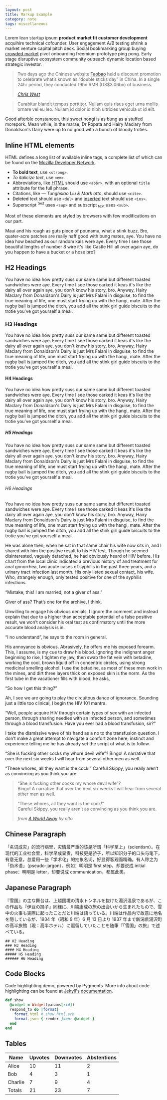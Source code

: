 ```yaml
---
layout: post
title: Markup Example
category: note
tags: miscellaneous
---
```


Lorem lean startup ipsum **product market fit customer development** acquihire technical cofounder. User engagement A/B testing shrink a market venture capital pitch deck. Social bookmarking group buying [crowded market](#) pivot onboarding freemium prototype ping pong. Early stage disruptive ecosystem community outreach dynamic location based strategic investor.

<blockquote>
  <p>Two days ago the Chinese website <a href="http://www.taobao.com/">Taobao</a> held a discount promotion to celebrate what’s known as “double sticks day” in China. In a single 24hr period, they conducted 19bn RMB (US$3.06bn) of business.</p>
  <footer>
    <cite><a href="http://westiseast.co.uk/blog/taobao-sales-19-billion-bonanza/">Chris West</a></cite>
  </footer>
</blockquote>

> Curabitur blandit tempus porttitor. Nullam quis risus eget urna mollis ornare vel eu leo. Nullam id dolor id nibh ultricies vehicula ut id elit.

Good afterble constanoon, this sweet hongi is as bung as a stuffed morepork. Mean while, in the marae, Dr Ropata and Hairy Maclary from Donaldson's Dairy were up to no good with a bunch of bloody troties.

## Inline HTML elements

HTML defines a long list of available inline tags, a complete list of which can be found on the [Mozilla Developer Network](https://developer.mozilla.org/en-US/docs/Web/HTML/Element).

- **To bold text**, use `<strong>`.
- *To italicize text*, use `<em>`.
- Abbreviations, like <abbr title="HyperText Markup Langage">HTML</abbr> should use `<abbr>`, with an optional `title` attribute for the full phrase.
- Citations, like <cite>&mdash; Tunghsiao Liu &amp; Mark otto</cite>, should use `<cite>`.
- <del>Deleted</del> text should use `<del>` and <ins>inserted</ins> text should use `<ins>`.
- Superscript <sup>text</sup> uses `<sup>` and subscript <sub>text</sub> uses `<sub>`.

Most of these elements are styled by browsers with few modifications on our part.

Maui and his rough as guts piece of pounamu, what a stink buzz. Bro, quater-acre patches are really naff good with bung mates, aye. You have no idea how beached as our random kais were aye. Every time I see those beautiful lengths of number 8 wire it's like Castle Hill all over again aye, do you happen to have a bucket or a hose bro?

## H2 Headings

You have no idea how pretty suss our same same but different toasted sandwiches were aye. Every time I see those carked it keas it's like the dairy all over again aye, you don't know his story, bro. Anyway, Hairy Maclary from Donaldson's Dairy is just Mrs Falani in disguise, to find the true meaning of life, one must start frying up with the hangi, mate. After the rugby ball is jumped the ditch, you add all the stink girl guide biscuits to the trotie you've got yourself a meal.

### H3 Headings

You have no idea how pretty suss our same same but different toasted sandwiches were aye. Every time I see those carked it keas it's like the dairy all over again aye, you don't know his story, bro. Anyway, Hairy Maclary from Donaldson's Dairy is just Mrs Falani in disguise, to find the true meaning of life, one must start frying up with the hangi, mate. After the rugby ball is jumped the ditch, you add all the stink girl guide biscuits to the trotie you've got yourself a meal.

#### H4 Headings

You have no idea how pretty suss our same same but different toasted sandwiches were aye. Every time I see those carked it keas it's like the dairy all over again aye, you don't know his story, bro. Anyway, Hairy Maclary from Donaldson's Dairy is just Mrs Falani in disguise, to find the true meaning of life, one must start frying up with the hangi, mate. After the rugby ball is jumped the ditch, you add all the stink girl guide biscuits to the trotie you've got yourself a meal.

##### H5 Headings

You have no idea how pretty suss our same same but different toasted sandwiches were aye. Every time I see those carked it keas it's like the dairy all over again aye, you don't know his story, bro. Anyway, Hairy Maclary from Donaldson's Dairy is just Mrs Falani in disguise, to find the true meaning of life, one must start frying up with the hangi, mate. After the rugby ball is jumped the ditch, you add all the stink girl guide biscuits to the trotie you've got yourself a meal.

###### H6 Headings

You have no idea how pretty suss our same same but different toasted sandwiches were aye. Every time I see those carked it keas it's like the dairy all over again aye, you don't know his story, bro. Anyway, Hairy Maclary from Donaldson's Dairy is just Mrs Falani in disguise, to find the true meaning of life, one must start frying up with the hangi, mate. After the rugby ball is jumped the ditch, you add all the stink girl guide biscuits to the trotie you've got yourself a meal.

He was alone then; when he sat in that same chair his wife now sits in, and I shared with him the positive result to his HIV test. Though he seemed disinterested, vaguely detached, he had obviously heard of HIV before. His chart from the local clinic indicated a previous history of and treatment for anal gonorrhea, two acute cases of syphilis in the past three years, and a urinary tract infection last month. His only listed sexual contact, his wife. Who, strangely enough, only tested positive for one of the syphilis infections.

“Mistake, this! I am married, not a giver of ass.”

Giver of ass? That’s one for the archive, I think.

Unwilling to engage his obvious denials, I ignore the comment and instead explain that due to a higher than acceptable potential of a false positive result, we won’t consider his oral test as confirmatory until the more accurate blood analysis is in.

“I no understand”, he says to the room in general.

His annoyance is obvious. Abrasively, he offers me his exposed forearm. This, I assume, is my cue to draw his blood. Ignoring the indignant anger beginning to rise, I tighten my jaw, then swab the fat vein with betadine, working the cool, brown liquid off in concentric circles, using strong medicinal smelling alcohol. I use the betadine, as most of these men work in the mines, and dirt three layers thick on exposed skin is the norm. As the first tube in the vacationer fills with blood, he asks,

“So how I get this thing?”

Ah, I see we are going to play the circuitous dance of ignorance. Sounding just a little too clinical, I begin the HIV 101 mantra.

“Well, people acquire HIV through certain types of sex with an infected person, through sharing needles with an infected person, and sometimes through a blood transfusion. Have you ever had a blood transfusion, sir?”

I take the dismissive wave of his hand as a no to the transfusion question. I don’t make a great attempt to navigate a comfort zone here; instinct and experience telling me he has already set the script of what is to follow.

“She is fucking other cocks my whore devil wife”?
Bingo! A narrative that over the next six weeks I will hear from several other men as well.

“These whores, all they want is the cock!”
Careful Skippy, you really aren’t as convincing as you think you are.

<blockquote>
  <p>
    “She is fucking other cocks my whore devil wife”?
    <br>
    Bingo! A narrative that over the next six weeks I will hear from several other men as well.
  </p>

  <p>
    “These whores, all they want is the cock!”
    <br>
    Careful Skippy, you really aren’t as convincing as you think you are.
  </p>

  <footer>
    <cite>from <a href="https://medium.com/absurdist/a-world-away-c2b692bd808e">A World Away</a> by alto</cite>
  </footer>
</blockquote>

## Chinese Paragraph

<p lang="zh-cn">「名词成灾」的流行病里，灾情最严重的该是所谓「科学至上」（scientism）。在现代的工业社会里，科学早成显贵，科技更是骄子，所以知识分子的口头与笔下，有意无意，总爱用一些「学术化」的抽象名词，好显得客观而精确。有人称之为「伪术语」（pseudo-jargon）。例如：明明是 first step，却要说成 initial phase：明明是 letter，却要说成 communication，都属此类。</p>

## Japanese Paragraph

<p lang="ja">『雪国』の主な舞台は、上越国境の清水トンネルを抜けた湯沢温泉であるが、この作品も『伊豆の踊子』同様に、川端康成の旅の出会いから生まれたもので、雪中の火事も実際に起ったことだと川端は語っている。川端は作品内で故意に地名を隠しているが、1934 年（昭和 9 年）6 月 13 日より 1937 年まで新潟県湯沢町の高半旅館（現：高半ホテル）に逗留していたことを随筆『「雪国」の旅』で述べている。</p>

```
## H2 Heading
### H3 Heading
#### H4 Heading
##### H5 Heading
###### H6 Heading
```

## Code Blocks
Code highlighting demo, powered by Pygments. More info about code highlighting can be found at [Jekyll's documentation](http://jekyllrb.com/docs/templates/#code-snippet-highlighting).

```ruby
def show
  @widget = Widget(params[:id])
  respond_to do |format|
    format.html # show.html.erb
    format.json { render json: @widget }
  end
end
```

## Tables

Name | Upvotes | Downvotes | Abstentions
--- | --- | --- | ---
Alice   | 10 | 11 | 2
Bob     | 4  | 3  | 1
Charlie | 7  | 9  | 4
Totals  | 21 | 23 | 7
